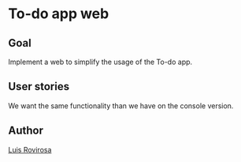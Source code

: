 # To-do app web

## Goal
Implement a web to simplify the usage of the To-do app.

## User stories
We want the same functionality than we have on the console version.

## Author
[Luis Rovirosa](https://twitter.com/luisrovirosa)
